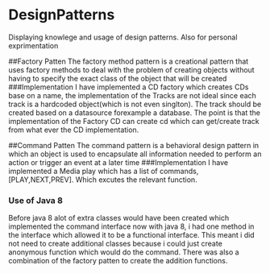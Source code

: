 # DesignPatterns
Displaying knowlege and usage of design patterns. Also for personal exprimentation


##Factory Patten
The factory method pattern is a creational pattern that uses factory methods to deal with the problem of creating objects without having to specify the exact class of the object that will be created
###Implementation
I have implemented a CD factory which creates CDs base on a name, the implementation of the Tracks are not ideal since each track is a hardcoded object(which is not even singlton). The track should be created based on a datasource forexample a database. 
The point is that the implementation of the Factory CD can create cd which can get/create track from what ever the CD implementation.

##Command Patten
The command pattern is a behavioral design pattern in which an object is used to encapsulate all information needed to perform an action or trigger an event at a later time
###Implementation
I have implemented a Media play which has a list of commands, [PLAY,NEXT,PREV]. Which excutes the relevant function.

### Use of Java 8
Before java 8 alot of extra classes would have been created which implemented the command interface now with java 8, i had one method in the interface which allowed it to be a functional interface. This meant i did not need to create additional classes because i could just create anonymous function which would do the command.
There was also a combination of the factory patten to create the addition functions.